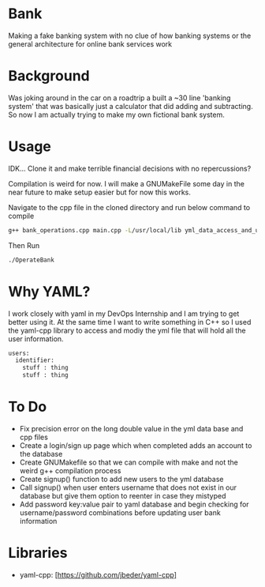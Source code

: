 # Bank
Making a fake banking system with no clue of how banking systems or the general
architecture for online bank services work

# Background
Was joking around in the car on a roadtrip a built a ~30 line 'banking system' that was
basically just a calculator that did adding and subtracting. So now I am actually
trying to make my own fictional bank system. 

# Usage
IDK... Clone it and make terrible financial decisions with no repercussions?

Compilation is weird for now. I will make a GNUMakeFile some day in the near future to
make setup easier but for now this works.

Navigate to the cpp file in the cloned directory and run below command to compile
```bash
g++ bank_operations.cpp main.cpp -L/usr/local/lib yml_data_access_and_updating.cpp -lyaml-cpp -o OperateBank
```

Then Run
```bash
./OperateBank
```

# Why YAML?
I work closely with yaml in my DevOps Internship and I am trying to get better 
using it. At the same time I want to write something in C++ so I used the yaml-cpp
library to access and modiy the yml file that will hold all the user information.

```bash
users:
  identifier:
    stuff : thing
    stuff : thing
```
# To Do
* Fix precision error on the long double value in the yml data base and cpp files
* Create a login/sign up page which when completed adds an account to the database
* Create GNUMakefile so that we can compile with make and not the weird g++ compilation process
* Create signup() function to add new users to the yml database
* Call signup() when user enters username that does not exist in our database but give
them option to reenter in case they mistyped
* Add password key:value pair to yaml database and begin checking for username/password
combinations before updating user bank information

# Libraries
* yaml-cpp: [https://github.com/jbeder/yaml-cpp]
